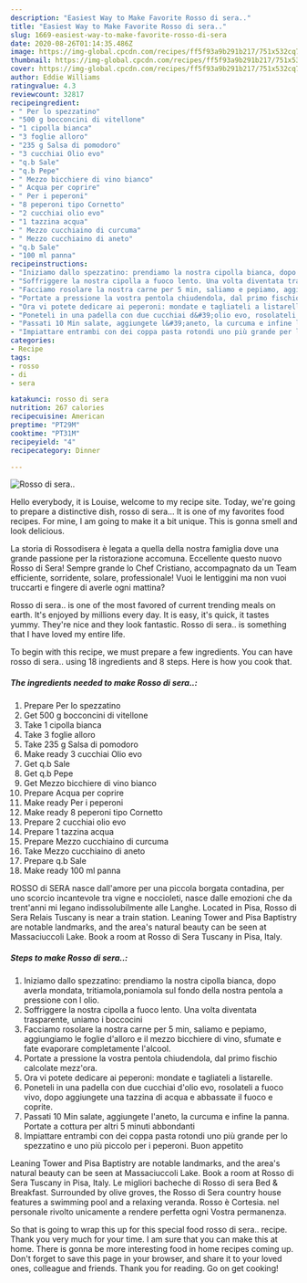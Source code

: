 ```yaml
---
description: "Easiest Way to Make Favorite Rosso di sera.."
title: "Easiest Way to Make Favorite Rosso di sera.."
slug: 1669-easiest-way-to-make-favorite-rosso-di-sera
date: 2020-08-26T01:14:35.486Z
image: https://img-global.cpcdn.com/recipes/ff5f93a9b291b217/751x532cq70/rosso-di-sera-recipe-main-photo.jpg
thumbnail: https://img-global.cpcdn.com/recipes/ff5f93a9b291b217/751x532cq70/rosso-di-sera-recipe-main-photo.jpg
cover: https://img-global.cpcdn.com/recipes/ff5f93a9b291b217/751x532cq70/rosso-di-sera-recipe-main-photo.jpg
author: Eddie Williams
ratingvalue: 4.3
reviewcount: 32817
recipeingredient:
- " Per lo spezzatino"
- "500 g bocconcini di vitellone"
- "1 cipolla bianca"
- "3 foglie alloro"
- "235 g Salsa di pomodoro"
- "3 cucchiai Olio evo"
- "q.b Sale"
- "q.b Pepe"
- " Mezzo bicchiere di vino bianco"
- " Acqua per coprire"
- " Per i peperoni"
- "8 peperoni tipo Cornetto"
- "2 cucchiai olio evo"
- "1 tazzina acqua"
- " Mezzo cucchiaino di curcuma"
- " Mezzo cucchiaino di aneto"
- "q.b Sale"
- "100 ml panna"
recipeinstructions:
- "Iniziamo dallo spezzatino: prendiamo la nostra cipolla bianca, dopo averla mondata, tritiamola,poniamola sul fondo della nostra pentola a pressione con l olio."
- "Soffriggere la nostra cipolla a fuoco lento. Una volta diventata trasparente, uniamo i boccocini"
- "Facciamo rosolare la nostra carne per 5 min, saliamo e pepiamo, aggiungiamo le foglie d&#39;alloro e il mezzo bicchiere di vino, sfumate e fate evaporare completamente l&#39;alcool."
- "Portate a pressione la vostra pentola chiudendola, dal primo fischio calcolate mezz&#39;ora."
- "Ora vi potete dedicare ai peperoni: mondate e tagliateli a listarelle."
- "Poneteli in una padella con due cucchiai d&#39;olio evo, rosolateli a fuoco vivo, dopo aggiungete una tazzina di acqua e abbassate il fuoco e coprite."
- "Passati 10 Min salate, aggiungete l&#39;aneto, la curcuma e infine la panna. Portate a cottura per altri 5 minuti abbondanti"
- "Impiattare entrambi con dei coppa pasta rotondi uno più grande per lo spezzatino e uno più piccolo per i peperoni. Buon appetito"
categories:
- Recipe
tags:
- rosso
- di
- sera

katakunci: rosso di sera 
nutrition: 267 calories
recipecuisine: American
preptime: "PT29M"
cooktime: "PT31M"
recipeyield: "4"
recipecategory: Dinner

---
```



![Rosso di sera..](https://img-global.cpcdn.com/recipes/ff5f93a9b291b217/751x532cq70/rosso-di-sera-recipe-main-photo.jpg)

Hello everybody, it is Louise, welcome to my recipe site. Today, we're going to prepare a distinctive dish, rosso di sera... It is one of my favorites food recipes. For mine, I am going to make it a bit unique. This is gonna smell and look delicious.

La storia di Rossodisera è legata a quella della nostra famiglia dove una grande passione per la ristorazione accomuna. Eccellente questo nuovo Rosso di Sera! Sempre grande lo Chef Cristiano, accompagnato da un Team efficiente, sorridente, solare, professionale! Vuoi le lentiggini ma non vuoi truccarti e fingere di averle ogni mattina?

Rosso di sera.. is one of the most favored of current trending meals on earth. It's enjoyed by millions every day. It is easy, it's quick, it tastes yummy. They're nice and they look fantastic. Rosso di sera.. is something that I have loved my entire life.


To begin with this recipe, we must prepare a few ingredients. You can have rosso di sera.. using 18 ingredients and 8 steps. Here is how you cook that.

<!--inarticleads1-->

##### The ingredients needed to make Rosso di sera..:

1. Prepare  Per lo spezzatino
1. Get 500 g bocconcini di vitellone
1. Take 1 cipolla bianca
1. Take 3 foglie alloro
1. Take 235 g Salsa di pomodoro
1. Make ready 3 cucchiai Olio evo
1. Get q.b Sale
1. Get q.b Pepe
1. Get  Mezzo bicchiere di vino bianco
1. Prepare  Acqua per coprire
1. Make ready  Per i peperoni
1. Make ready 8 peperoni tipo Cornetto
1. Prepare 2 cucchiai olio evo
1. Prepare 1 tazzina acqua
1. Prepare  Mezzo cucchiaino di curcuma
1. Take  Mezzo cucchiaino di aneto
1. Prepare q.b Sale
1. Make ready 100 ml panna


ROSSO di SERA nasce dall&#39;amore per una piccola borgata contadina, per uno scorcio incantevole tra vigne e noccioleti, nasce dalle emozioni che da trent&#39;anni mi legano indissolubilmente alle Langhe. Located in Pisa, Rosso di Sera Relais Tuscany is near a train station. Leaning Tower and Pisa Baptistry are notable landmarks, and the area&#39;s natural beauty can be seen at Massaciuccoli Lake. Book a room at Rosso di Sera Tuscany in Pisa, Italy. 

<!--inarticleads2-->

##### Steps to make Rosso di sera..:

1. Iniziamo dallo spezzatino: prendiamo la nostra cipolla bianca, dopo averla mondata, tritiamola,poniamola sul fondo della nostra pentola a pressione con l olio.
1. Soffriggere la nostra cipolla a fuoco lento. Una volta diventata trasparente, uniamo i boccocini
1. Facciamo rosolare la nostra carne per 5 min, saliamo e pepiamo, aggiungiamo le foglie d&#39;alloro e il mezzo bicchiere di vino, sfumate e fate evaporare completamente l&#39;alcool.
1. Portate a pressione la vostra pentola chiudendola, dal primo fischio calcolate mezz&#39;ora.
1. Ora vi potete dedicare ai peperoni: mondate e tagliateli a listarelle.
1. Poneteli in una padella con due cucchiai d&#39;olio evo, rosolateli a fuoco vivo, dopo aggiungete una tazzina di acqua e abbassate il fuoco e coprite.
1. Passati 10 Min salate, aggiungete l&#39;aneto, la curcuma e infine la panna. Portate a cottura per altri 5 minuti abbondanti
1. Impiattare entrambi con dei coppa pasta rotondi uno più grande per lo spezzatino e uno più piccolo per i peperoni. Buon appetito


Leaning Tower and Pisa Baptistry are notable landmarks, and the area&#39;s natural beauty can be seen at Massaciuccoli Lake. Book a room at Rosso di Sera Tuscany in Pisa, Italy. Le migliori bacheche di Rosso di sera Bed &amp; Breakfast. Surrounded by olive groves, the Rosso di Sera country house features a swimming pool and a relaxing veranda. Rosso è Cortesia. nel personale rivolto unicamente a rendere perfetta ogni Vostra permanenza. 

So that is going to wrap this up for this special food rosso di sera.. recipe. Thank you very much for your time. I am sure that you can make this at home. There is gonna be more interesting food in home recipes coming up. Don't forget to save this page in your browser, and share it to your loved ones, colleague and friends. Thank you for reading. Go on get cooking!
